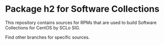 # Package h2 for Software Collections

This repository contains sources for RPMs that are used
to build Software Collections for CentOS by SCLo SIG.

Find other branches for specific sources.
